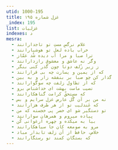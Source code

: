 ```yaml
---
utid: 1000-195
title: غزل شماره ۱۹۵
_index: 195
list: غزلیات
indexes: د
mesra:
  - غلام نرگسِ مستِ تو تاجدارانند
  - خراب باده لعل تو هوشیارانند
  - ترا صبا و مرا آب دیده شُد غمّاز
  - وگر نه عاشق و معشوق رازدارانند
  - ز زیر زُلف دوتا چون گذر کنی بنگر
  - که از یمین و یسارت چه بی قرارانند
  - گذار کن چو صبا بر بنفشه زار و به بین
  - که از تطاول زلفت چه سوگوارانند
  - نصیب ماست بهشت ای خداشناس برو
  - که مستحقّ کرامت گناهکارانند
  - نه من بر آن گُل عارض غزل سرایم و بس
  - که عَندلیب تو از هر طرف هزارانند
  - تو دستگیر شو ای خضر پی خجسته که من
  - پیاده میروم و همرهان سوارانند
  - بیا به میکده و چهره ارغوانی کُن
  - مرو به صومعه کان جا سیاهکارانند
  - خلاص، حافظ از آن زلف تابدار مباد
  - که بستگان کمند تو رستگارانند
---
```

